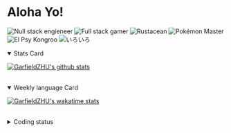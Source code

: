 # Aloha Yo!

![Null stack engieneer](https://img.shields.io/badge/-Null_stack_engineer-a890f0)
![Full stack gamer](https://img.shields.io/badge/-Full_stack_gamer-78c850)
![Rustacean](https://img.shields.io/badge/-Rustacean-f74c00)
![Pokémon Master](https://img.shields.io/badge/-Pokémon_Master-f8d030)
![El Psy Kongroo](https://img.shields.io/badge/-El_Psy_Kongroo-6890f0)
![いろいろ](https://img.shields.io/badge/-いろいろ-f85888)


<details open>
<summary>Stats Card</summary>
 
[![GarfieldZHU's github stats](https://github-readme-stats.vercel.app/api?username=GarfieldZHU&show_icons=true&theme=tokyonight)](https://github.com/anuraghazra/github-readme-stats)
 
</details>

<br/>

<details open>
<summary>Weekly language Card</summary>
 
[![GarfieldZHU's wakatime stats](https://github-readme-stats.vercel.app/api/wakatime?username=AlohaYo&theme=nightowl&layout=compact)](https://github.com/GarfieldZHU/GarfieldZHU)


<br/>

</details>

<details>

<summary>Coding status</summary>

<br/>

<!--START_SECTION:waka-->
**🐱 My Github Data** 

> 🏆 386 Contributions in the Year 2021
 > 
> 📦 485.7 kB Used in Github's Storage 
 > 
> 🚫 Not Opted to Hire
 > 
> 📜 61 Public Repositories 
 > 
> 🔑 34 Private Repositories  
 > 
**I'm a Night 🦉** 

```text
🌞 Morning    63 commits     ██░░░░░░░░░░░░░░░░░░░░░░░   10.14% 
🌆 Daytime    159 commits    ██████░░░░░░░░░░░░░░░░░░░   25.6% 
🌃 Evening    275 commits    ███████████░░░░░░░░░░░░░░   44.28% 
🌙 Night      124 commits    █████░░░░░░░░░░░░░░░░░░░░   19.97%

```


📊 **This Week I Spent My Time On** 

```text
💬 Programming Languages: 
TypeScript               4 hrs 42 mins       ██████████░░░░░░░░░░░░░░░   42.29% 
Other                    1 hr 24 mins        ███░░░░░░░░░░░░░░░░░░░░░░   12.64% 
JavaScript               56 mins             ██░░░░░░░░░░░░░░░░░░░░░░░   8.41% 
JSON                     56 mins             ██░░░░░░░░░░░░░░░░░░░░░░░   8.4% 
SCSS                     52 mins             ██░░░░░░░░░░░░░░░░░░░░░░░   7.83%

🔥 Editors: 
VS Code                  10 hrs 24 mins      ███████████████████████░░   93.59% 
IntelliJ                 42 mins             █░░░░░░░░░░░░░░░░░░░░░░░░   6.41%

💻 Operating System: 
Mac                      10 hrs 24 mins      ███████████████████████░░   93.57% 
Windows                  42 mins             █░░░░░░░░░░░░░░░░░░░░░░░░   6.43%

```


 Last Updated on 14/07/2021
<!--END_SECTION:waka-->

</details>
